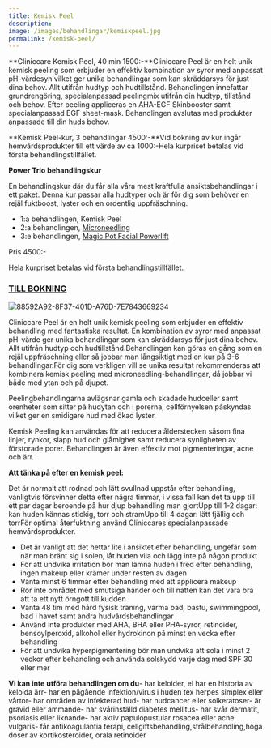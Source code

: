```yaml
---
title: Kemisk Peel
description:
image: /images/behandlingar/kemiskpeel.jpg
permalink: /kemisk-peel/
---
```


**Cliniccare Kemisk Peel, 40 min 1500:-**Cliniccare Peel är en helt unik kemisk peeling som erbjuder en effektiv kombination av syror med anpassat pH-värdesyn vilket ger unika behandlingar som kan skräddarsys för just dina behov. Allt utifrån hudtyp och hudtillstånd. Behandlingen innefattar grundrengöring, specialanpassad peelingmix utifrån din hudtyp, tillstånd och behov. Efter peeling appliceras en AHA-EGF Skinbooster samt specialanpassad EGF sheet-mask. Behandlingen avslutas med produkter anpassade till din huds behov.

**Kemisk Peel-kur, 3 behandlingar 4500:-**Vid bokning av kur ingår hemvårdsprodukter till ett värde av ca 1000:-Hela kurpriset betalas vid första behandlingstillfället.

**Power Trio behandlingskur**

En behandlingskur där du får alla våra mest kraftfulla ansiktsbehandlingar i ett paket. Denna kur passar alla hudtyper och är för dig som behöver en rejäl fuktboost, lyster och en ordentlig uppfräschning.

- 1:a behandlingen, Kemisk Peel
- 2:a behandlingen, [Microneedling](http://pipershudvard.com/microneedling/)
- 3:e behandlingen, [Magic Pot Facial Powerlift](http://pipershudvard.com/ansiktsbehandlingar-magic-pot/)

Pris 4500:-

Hela kurpriset betalas vid första behandlingstillfället.

### [TILL BOKNING](/bokning/)

![88592A92-8F37-401D-A76D-7E7843669234](https://pipershudvard.files.wordpress.com/2017/10/88592a92-8f37-401d-a76d-7e7843669234.jpeg)

Cliniccare Peel är en helt unik kemisk peeling som erbjuder en effektiv behandling med fantastiska resultat. En kombination av syror med anpassat pH-värde ger unika behandlingar som kan skräddarsys för just dina behov. Allt utifrån hudtyp och hudtillstånd.Behandlingen kan göras en gång som en rejäl uppfräschning eller så jobbar man långsiktigt med en kur på 3-6 behandlingar.För dig som verkligen vill se unika resultat rekommenderas att kombinera kemisk peeling med microneedling-behandlingar, då jobbar vi både med ytan och på djupet.

Peelingbehandlingarna avlägsnar gamla och skadade hudceller samt orenheter som sitter på hudytan och i porerna, cellförnyelsen påskyndas vilket ger en smidigare hud med ökad lyster.

Kemisk Peeling kan användas för att reducera ålderstecken såsom fina linjer, rynkor, slapp hud och glåmighet samt reducera synligheten av förstorade porer. Behandlingen är även effektiv mot pigmenteringar, acne och ärr.

**Att tänka på efter en kemisk peel:**

Det är normalt att rodnad och lätt svullnad uppstår efter behandling, vanligtvis försvinner detta efter några timmar, i vissa fall kan det ta upp till ett par dagar beroende på hur djup behandling man gjortUpp till 1-2 dagar: kan huden kännas stickig, torr och stramUpp till 4 dagar: lätt fjällig och torrFör optimal återfuktning använd Cliniccares specialanpassade hemvårdsprodukter.

- Det är vanligt att det hettar lite i ansiktet efter behandling, ungefär som när man bränt sig i solen, låt huden vila och lägg inte på någon produkt
- För att undvika irritation bör man lämna huden i fred efter behandling, ingen makeup eller krämer under resten av dagen
- Vänta minst 6 timmar efter behandling med att applicera makeup
- Rör inte området med smutsiga händer och till natten kan det vara bra att ta ett nytt örngott till kudden
- Vänta 48 tim med hård fysisk träning, varma bad, bastu, swimmingpool, bad i havet samt andra hudvårdsbehandlingar
- Använd inte produkter med AHA, BHA eller PHA-syror, retinoider, bensoylperoxid, alkohol eller hydrokinon på minst en vecka efter behandling
- För att undvika hyperpigmentering bör man undvika att sola i minst 2 veckor efter behandling och använda solskydd varje dag med SPF 30 eller mer

**Vi kan inte utföra behandlingen om du**- har keloider, el har en historia av keloida ärr- har en pågående infektion/virus i huden tex herpes simplex eller vårtor- har områden av infekterad hud- har hudcancer eller solkeratoser- är gravid eller ammande- har svårinställd diabetes mellitus- har svår dermatit, psoriasis eller liknande- har aktiv papulopustular rosacea eller acne vulgaris- får antikoagulantia terapi, cellgiftsbehandling,strålbehandling,höga doser av kortikosteroider, orala retinoider